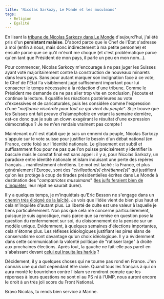 ```yaml
---
title: 'Nicolas Sarkozy, Le Monde et les musulmans'
tags:
  - Religion
  - Égalité
---
```


En lisant la
[tribune de Nicolas Sarkozy dans Le Monde](http://www.lemonde.fr/idees/article/2009/12/08/m-sarkozy-respecter-ceux-qui-arrivent-respecter-ceux-qui-accueillent_1277422_3232.html)
d'aujourd'hui, j'ai été pris d'un **persistant malaise**. D'abord parce que le
Chef de l'État s'adresse à moi (enfin à nous, mais donc indirectement à ma
petite personne) et ensuite parce que ce qu'il m'écrit me choque (et c'est
problématique parce qu'en tant que Président de mon pays, il parle un peu en mon
nom…).

<!-- more -->

Pour commencer, Nicolas Sarkozy m'encourage à ne pas juger les Suisses ayant
voté majoritairement contre la construction de nouveaux minarets dans leurs
pays. Sans pour autant marquer son indignation face à ce vote, le Chef de l'État
l'a visiblement jugé suffisement important pour lui consacrer le temps
nécessaire à la rédaction d'une tribune. Comme le Président me demande de ne pas
aller trop vite en conclusion, j'écoute et continue la lecture. Il qualifie les
réactions postérieures au vote d'excessives et de caricaturales, puis les
considère comme l'expression d'une "_méfiance viscérale pour tout ce qui vient
du peuple_". Si je trouve que les Suisses ont fait preuve d'islamophobie en
votant la semaine dernière, est-ce donc que je suis un clown exagérant le
résultat d'une expression démocratique&nbsp;? Je ne m'en rendais vraiment pas
compte&nbsp;!

Maintenant qu'il est établi que je suis un ennemi du peuple, Nicolas Sarkozy
s'appuie sur le vote suisse pour justifier le besoin d'un débat national (en
France, cette fois) sur l'identité nationale. Le glissement est subtil et
suffisamment flou pour ne pas que l'on puisse précisément y identifier la
bascule mais le constat final est sans appel&nbsp;: il y a, pour Nicolas
Sarkozy, un paradoxe entre identité nationale et islam induisant une perte des
repères français… manifestement chrétiens. Le mot est laché&nbsp;: la France, et
plus généralement l'Europe, sont des "_civilisation[s] chrétienne[s]_" qui
justifient qu'on les protège à coup de tirades présidentielles écrites dans Le
Monde à destination des "_compatriotes musulmans_"
([les juifs feraient bien de s'inquiéter](http://www.lefigaro.fr/editos/2009/12/03/01031-20091203ARTFIG00019-minarets-l-europe-doit-changer-son-regard-sur-l-islam-.php),
leur répit ne saurait durer).

Il y a quelques temps, je m'inquiétais qu'Eric Besson ne s'engage dans un
[chemin très éloigné de la laïcité](/2009/11/communautar-r-us/). Je vois que
l'idée vient de bien plus haut et cela m'inquiète d'autant plus. La liberté de
culte est une valeur à laquelle je tiens particulièrement. Non pas que cela me
concerne particulièrement, puisque je suis agnostique, mais parce que sa remise
en question pose la question du renfermement sur soi, du cloisonnement de la
pensée sur un modèle unique. Evidemment, à quelques semaines d'élections
importantes, cela n'étonne plus. Les réflexes idéologiques justifiant les pires
élans de conservatisme sont davantage qu'un choix idéologique. Il y a évidemment
dans cette communication la volonté politique de "ratisser large" à droite aux
prochaines élections. Après tout, la gauche ne fait-elle pas pareil en
s'abaissant devant
[celui qui insulta les harkis](http://www.lefigaro.fr/politique/2009/12/10/01002-20091210ARTFIG00135-georges-freche-met-le-ps-face-a-ses-contradictions-.php)&nbsp;?

Décidement, il y a quelques choses qui ne tourne pas rond en France. J'en
connais une qui doit cependant être ravie. Quand tous les français à qui on aura
monté le bourrichon contre l'islam se rendront compte que les réponses à leurs
questions ne sont ni au PS ni à l'UMP, nous auront encore le droit à un très
joli score du Front National.

Bravo Nicolas, tu rends bien service à Marine.
